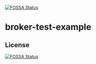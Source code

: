 [![FOSSA Status](https://app.fossa.com/api/projects/git%2Bgithub.com%2FLeonardoDortaBejarano%2Fbroker-test-example.svg?type=shield)](https://app.fossa.com/projects/git%2Bgithub.com%2FLeonardoDortaBejarano%2Fbroker-test-example?ref=badge_shield)

# broker-test-example

## License
[![FOSSA Status](https://app.fossa.com/api/projects/git%2Bgithub.com%2FLeonardoDortaBejarano%2Fbroker-test-example.svg?type=large)](https://app.fossa.com/projects/git%2Bgithub.com%2FLeonardoDortaBejarano%2Fbroker-test-example?ref=badge_large)
